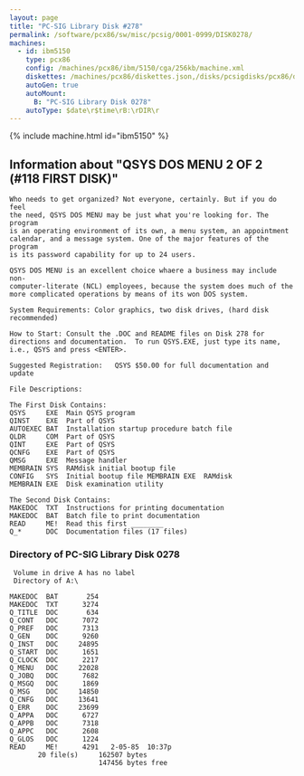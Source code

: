 ```yaml
---
layout: page
title: "PC-SIG Library Disk #278"
permalink: /software/pcx86/sw/misc/pcsig/0001-0999/DISK0278/
machines:
  - id: ibm5150
    type: pcx86
    config: /machines/pcx86/ibm/5150/cga/256kb/machine.xml
    diskettes: /machines/pcx86/diskettes.json,/disks/pcsigdisks/pcx86/diskettes.json
    autoGen: true
    autoMount:
      B: "PC-SIG Library Disk 0278"
    autoType: $date\r$time\rB:\rDIR\r
---
```


{% include machine.html id="ibm5150" %}

## Information about "QSYS DOS MENU 2 OF 2 (#118 FIRST DISK)"

    Who needs to get organized? Not everyone, certainly. But if you do feel
    the need, QSYS DOS MENU may be just what you're looking for. The program
    is an operating environment of its own, a menu system, an appointment
    calendar, and a message system. One of the major features of the program
    is its password capability for up to 24 users.
    
    QSYS DOS MENU is an excellent choice whaere a business may include non-
    computer-literate (NCL) employees, because the system does much of the
    more complicated operations by means of its won DOS system.
    
    System Requirements: Color graphics, two disk drives, (hard disk
    recommended)
    
    How to Start: Consult the .DOC and README files on Disk 278 for
    directions and documentation.  To run QSYS.EXE, just type its name,
    i.e., QSYS and press <ENTER>.
    
    Suggested Registration:   QSYS $50.00 for full documentation and update
    
    File Descriptions:
    
    The First Disk Contains:
    QSYS     EXE  Main QSYS program
    QINST    EXE  Part of QSYS
    AUTOEXEC BAT  Installation startup procedure batch file
    QLDR     COM  Part of QSYS
    QINT     EXE  Part of QSYS
    QCNFG    EXE  Part of QSYS
    QMSG     EXE  Message handler
    MEMBRAIN SYS  RAMdisk initial bootup file
    CONFIG   SYS  Initial bootup file MEMBRAIN EXE  RAMdisk
    MEMBRAIN EXE  Disk examination utility
    
    The Second Disk Contains:
    MAKEDOC  TXT  Instructions for printing documentation
    MAKEDOC  BAT  Batch file to print documentation
    READ     ME!  Read this first ________
    Q_*      DOC  Documentation files (17 files)

### Directory of PC-SIG Library Disk 0278

     Volume in drive A has no label
     Directory of A:\

    MAKEDOC  BAT       254
    MAKEDOC  TXT      3274
    Q_TITLE  DOC       634
    Q_CONT   DOC      7072
    Q_PREF   DOC      7313
    Q_GEN    DOC      9260
    Q_INST   DOC     24895
    Q_START  DOC      1651
    Q_CLOCK  DOC      2217
    Q_MENU   DOC     22028
    Q_JOBQ   DOC      7682
    Q_MSGQ   DOC      1869
    Q_MSG    DOC     14850
    Q_CNFG   DOC     13641
    Q_ERR    DOC     23699
    Q_APPA   DOC      6727
    Q_APPB   DOC      7318
    Q_APPC   DOC      2608
    Q_GLOS   DOC      1224
    READ     ME!      4291   2-05-85  10:37p
           20 file(s)     162507 bytes
                          147456 bytes free

